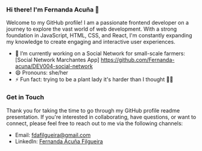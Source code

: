 ### Hi there! I'm Fernanda Acuña 👋
Welcome to my GitHub profile! I am a passionate frontend developer on a journey to explore the vast world of web development. With a strong foundation in JavaScript, HTML, CSS, and React, I'm constantly expanding my knowledge to create engaging and interactive user experiences. 

- 🔭 I’m currently working on a Social Network for small-scale farmers:
 [Social Network Marchantes App] https://github.com/Fernanda-acuna/DEV004-social-network
- 😄 Pronouns: she/her
- ⚡ Fun fact: trying to be a plant lady it's harder than I thought 😮‍💨

### Get in Touch
Thank you for taking the time to go through my GitHub profile readme presentation. If you're interested in collaborating, have questions, or want to connect, please feel free to reach out to me via the following channels:

* Email: fdafilgueira@gmail.com
* LinkedIn: [Fernanda Acuña Filgueira](https://www.linkedin.com/in/fernanda-acu%C3%B1a-filgueira-b83942244/)

